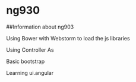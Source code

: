 ng930
=====
##Information about ng903

   
   Using Bower with Webstorm to load the js libraries
   
   Using Controller As
   
   Basic bootstrap
   
   Learning ui.angular
   
   
   
